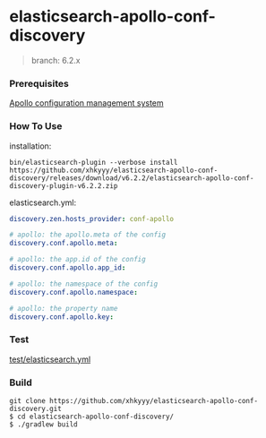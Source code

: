 # elasticsearch-apollo-conf-discovery

> branch: 6.2.x

### Prerequisites

[Apollo configuration management system](https://github.com/ctripcorp/apollo)


### How To Use

installation:


```
bin/elasticsearch-plugin --verbose install https://github.com/xhkyyy/elasticsearch-apollo-conf-discovery/releases/download/v6.2.2/elasticsearch-apollo-conf-discovery-plugin-v6.2.2.zip
```

elasticsearch.yml:

```yaml
discovery.zen.hosts_provider: conf-apollo

# apollo: the apollo.meta of the config
discovery.conf.apollo.meta:

# apollo: the app.id of the config
discovery.conf.apollo.app_id:

# apollo: the namespace of the config
discovery.conf.apollo.namespace: 

# apollo: the property name
discovery.conf.apollo.key: 
```

### Test

[test/elasticsearch.yml](test/elasticsearch.yml)

### Build

```
git clone https://github.com/xhkyyy/elasticsearch-apollo-conf-discovery.git
$ cd elasticsearch-apollo-conf-discovery/
$ ./gradlew build
```



